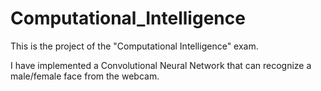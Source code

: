 # Computational_Intelligence
This is the project of the "Computational Intelligence" exam.

I have implemented a Convolutional Neural Network that can recognize a male/female face from the webcam.
